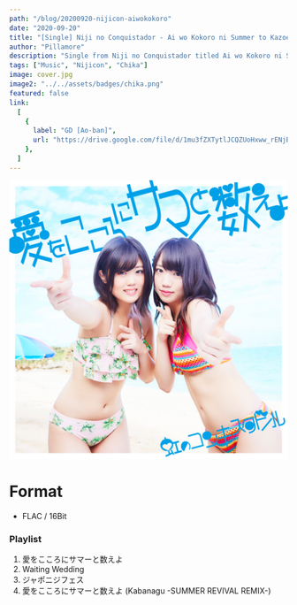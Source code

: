 ```yaml
---
path: "/blog/20200920-nijicon-aiwokokoro"
date: "2020-09-20"
title: "[Single] Niji no Conquistador - Ai wo Kokoro ni Summer to Kazoeyo"
author: "Pillamore"
description: "Single from Niji no Conquistador titled Ai wo Kokoro ni Summer to Kazoeyo."
tags: ["Music", "Nijicon", "Chika"]
image: cover.jpg
image2: "../../assets/badges/chika.png"
featured: false
link:
  [
    {
      label: "GD [Ao-ban]",
      url: "https://drive.google.com/file/d/1mu3fZXTytlJCQZUoHxww_rENjBpToO-8/view?usp=sharing",
    },
  ]
---
```


![Nijicon - Ai wo Kokoro ni Summer to Kazoeyo](./cover.jpg)

# Format

- FLAC / 16Bit

### Playlist

1.  愛をこころにサマーと数えよ
2.  Waiting Wedding
3.  ジャポニジフェス
4.  愛をこころにサマーと数えよ (Kabanagu -SUMMER REVIVAL REMIX-)
